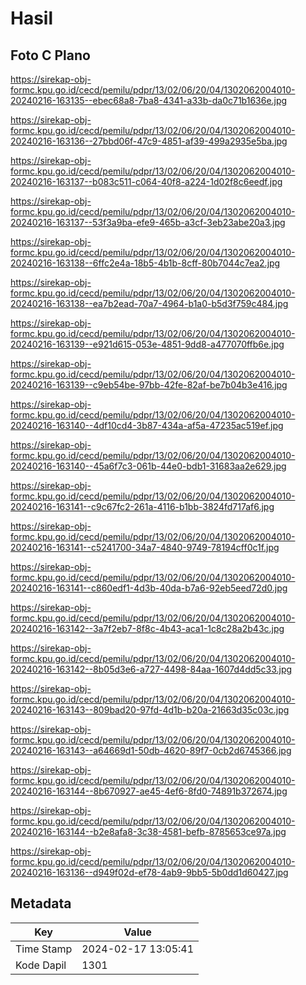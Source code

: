 # Hasil

## Foto C Plano

https://sirekap-obj-formc.kpu.go.id/cecd/pemilu/pdpr/13/02/06/20/04/1302062004010-20240216-163135--ebec68a8-7ba8-4341-a33b-da0c71b1636e.jpg

https://sirekap-obj-formc.kpu.go.id/cecd/pemilu/pdpr/13/02/06/20/04/1302062004010-20240216-163136--27bbd06f-47c9-4851-af39-499a2935e5ba.jpg

https://sirekap-obj-formc.kpu.go.id/cecd/pemilu/pdpr/13/02/06/20/04/1302062004010-20240216-163137--b083c511-c064-40f8-a224-1d02f8c6eedf.jpg

https://sirekap-obj-formc.kpu.go.id/cecd/pemilu/pdpr/13/02/06/20/04/1302062004010-20240216-163137--53f3a9ba-efe9-465b-a3cf-3eb23abe20a3.jpg

https://sirekap-obj-formc.kpu.go.id/cecd/pemilu/pdpr/13/02/06/20/04/1302062004010-20240216-163138--6ffc2e4a-18b5-4b1b-8cff-80b7044c7ea2.jpg

https://sirekap-obj-formc.kpu.go.id/cecd/pemilu/pdpr/13/02/06/20/04/1302062004010-20240216-163138--ea7b2ead-70a7-4964-b1a0-b5d3f759c484.jpg

https://sirekap-obj-formc.kpu.go.id/cecd/pemilu/pdpr/13/02/06/20/04/1302062004010-20240216-163139--e921d615-053e-4851-9dd8-a477070ffb6e.jpg

https://sirekap-obj-formc.kpu.go.id/cecd/pemilu/pdpr/13/02/06/20/04/1302062004010-20240216-163139--c9eb54be-97bb-42fe-82af-be7b04b3e416.jpg

https://sirekap-obj-formc.kpu.go.id/cecd/pemilu/pdpr/13/02/06/20/04/1302062004010-20240216-163140--4df10cd4-3b87-434a-af5a-47235ac519ef.jpg

https://sirekap-obj-formc.kpu.go.id/cecd/pemilu/pdpr/13/02/06/20/04/1302062004010-20240216-163140--45a6f7c3-061b-44e0-bdb1-31683aa2e629.jpg

https://sirekap-obj-formc.kpu.go.id/cecd/pemilu/pdpr/13/02/06/20/04/1302062004010-20240216-163141--c9c67fc2-261a-4116-b1bb-3824fd717af6.jpg

https://sirekap-obj-formc.kpu.go.id/cecd/pemilu/pdpr/13/02/06/20/04/1302062004010-20240216-163141--c5241700-34a7-4840-9749-78194cff0c1f.jpg

https://sirekap-obj-formc.kpu.go.id/cecd/pemilu/pdpr/13/02/06/20/04/1302062004010-20240216-163141--c860edf1-4d3b-40da-b7a6-92eb5eed72d0.jpg

https://sirekap-obj-formc.kpu.go.id/cecd/pemilu/pdpr/13/02/06/20/04/1302062004010-20240216-163142--3a7f2eb7-8f8c-4b43-aca1-1c8c28a2b43c.jpg

https://sirekap-obj-formc.kpu.go.id/cecd/pemilu/pdpr/13/02/06/20/04/1302062004010-20240216-163142--8b05d3e6-a727-4498-84aa-1607d4dd5c33.jpg

https://sirekap-obj-formc.kpu.go.id/cecd/pemilu/pdpr/13/02/06/20/04/1302062004010-20240216-163143--809bad20-97fd-4d1b-b20a-21663d35c03c.jpg

https://sirekap-obj-formc.kpu.go.id/cecd/pemilu/pdpr/13/02/06/20/04/1302062004010-20240216-163143--a64669d1-50db-4620-89f7-0cb2d6745366.jpg

https://sirekap-obj-formc.kpu.go.id/cecd/pemilu/pdpr/13/02/06/20/04/1302062004010-20240216-163144--8b670927-ae45-4ef6-8fd0-74891b372674.jpg

https://sirekap-obj-formc.kpu.go.id/cecd/pemilu/pdpr/13/02/06/20/04/1302062004010-20240216-163144--b2e8afa8-3c38-4581-befb-8785653ce97a.jpg

https://sirekap-obj-formc.kpu.go.id/cecd/pemilu/pdpr/13/02/06/20/04/1302062004010-20240216-163136--d949f02d-ef78-4ab9-9bb5-5b0dd1d60427.jpg


## Metadata

| Key        | Value               |
| ---------- | ------------------- |
| Time Stamp | 2024-02-17 13:05:41 |
| Kode Dapil | 1301                |



